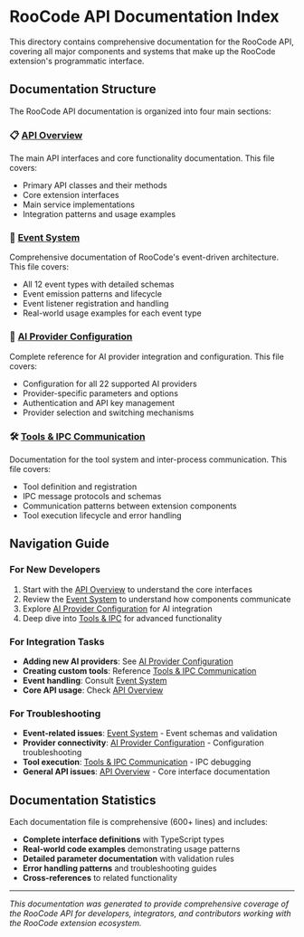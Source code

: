 # RooCode API Documentation Index

This directory contains comprehensive documentation for the RooCode API, covering all major components and systems that make up the RooCode extension's programmatic interface.

## Documentation Structure

The RooCode API documentation is organized into four main sections:

### 📋 [API Overview](./roocode-api-overview.md)

The main API interfaces and core functionality documentation. This file covers:

- Primary API classes and their methods
- Core extension interfaces
- Main service implementations
- Integration patterns and usage examples

### 🔄 [Event System](./roocode-api-events.md)

Comprehensive documentation of RooCode's event-driven architecture. This file covers:

- All 12 event types with detailed schemas
- Event emission patterns and lifecycle
- Event listener registration and handling
- Real-world usage examples for each event type

### 🤖 [AI Provider Configuration](./roocode-api-providers.md)

Complete reference for AI provider integration and configuration. This file covers:

- Configuration for all 22 supported AI providers
- Provider-specific parameters and options
- Authentication and API key management
- Provider selection and switching mechanisms

### 🛠️ [Tools & IPC Communication](./roocode-api-tools-ipc.md)

Documentation for the tool system and inter-process communication. This file covers:

- Tool definition and registration
- IPC message protocols and schemas
- Communication patterns between extension components
- Tool execution lifecycle and error handling

## Navigation Guide

### For New Developers

1. Start with the [API Overview](./roocode-api-overview.md) to understand the core interfaces
2. Review the [Event System](./roocode-api-events.md) to understand how components communicate
3. Explore [AI Provider Configuration](./roocode-api-providers.md) for AI integration
4. Deep dive into [Tools & IPC](./roocode-api-tools-ipc.md) for advanced functionality

### For Integration Tasks

- **Adding new AI providers**: See [AI Provider Configuration](./roocode-api-providers.md)
- **Creating custom tools**: Reference [Tools & IPC Communication](./roocode-api-tools-ipc.md)
- **Event handling**: Consult [Event System](./roocode-api-events.md)
- **Core API usage**: Check [API Overview](./roocode-api-overview.md)

### For Troubleshooting

- **Event-related issues**: [Event System](./roocode-api-events.md) - Event schemas and validation
- **Provider connectivity**: [AI Provider Configuration](./roocode-api-providers.md) - Configuration troubleshooting
- **Tool execution**: [Tools & IPC Communication](./roocode-api-tools-ipc.md) - IPC debugging
- **General API issues**: [API Overview](./roocode-api-overview.md) - Core interface documentation

## Documentation Statistics

Each documentation file is comprehensive (600+ lines) and includes:

- **Complete interface definitions** with TypeScript types
- **Real-world code examples** demonstrating usage patterns
- **Detailed parameter documentation** with validation rules
- **Error handling patterns** and troubleshooting guides
- **Cross-references** to related functionality

---

_This documentation was generated to provide comprehensive coverage of the RooCode API for developers, integrators, and contributors working with the RooCode extension ecosystem._
